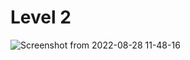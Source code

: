 # Level 2

![Screenshot from 2022-08-28 11-48-16](https://user-images.githubusercontent.com/82754379/187056513-7e83cb89-e43e-48bb-addf-c2ec3f2bf092.png)

